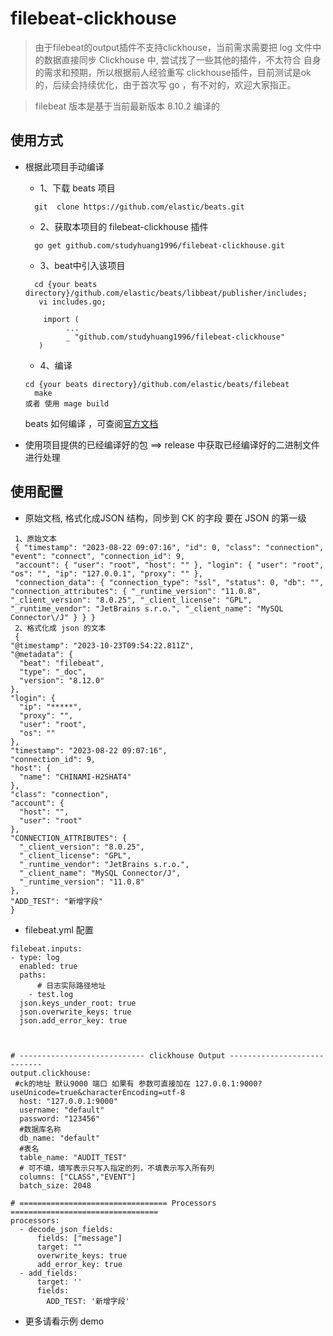 # filebeat-clickhouse
> 由于filebeat的output插件不支持clickhouse，当前需求需要把 log 文件中的数据直接同步 Clickhouse 中, 尝试找了一些其他的插件，不太符合
> 自身的需求和预期，所以根据前人经验重写 clickhouse插件，目前测试是ok的，后续会持续优化，由于首次写 go ，有不对的，欢迎大家指正。

> filebeat 版本是基于当前最新版本 8.10.2 编译的


## 使用方式

* 根据此项目手动编译
  * 1、下载 beats 项目
  ```
    git  clone https://github.com/elastic/beats.git
  ```
  * 2、获取本项目的 filebeat-clickhouse 插件
  ```
    go get github.com/studyhuang1996/filebeat-clickhouse.git
  ```
  * 3、beat中引入该项目
  ```
    cd {your beats directory}/github.com/elastic/beats/libbeat/publisher/includes;
     vi includes.go;
      
      import (
           ...
           _ "github.com/studyhuang1996/filebeat-clickhouse"
     )

  ```
  * 4、编译
  ```
  cd {your beats directory}/github.com/elastic/beats/filebeat
    make 
  或者 使用 mage build  
   ```
  beats 如何编译 ，可查阅[官方文档](https://www.elastic.co/guide/en/beats/devguide/current/beats-contributing.html)



* 使用项目提供的已经编译好的包
   ==> release 中获取已经编译好的二进制文件进行处理


## 使用配置
 * 原始文档, 格式化成JSON 结构，同步到 CK 的字段 要在 JSON 的第一级
  ```
   1、原始文本
   { "timestamp": "2023-08-22 09:07:16", "id": 0, "class": "connection", "event": "connect", "connection_id": 9, 
   "account": { "user": "root", "host": "" }, "login": { "user": "root", "os": "", "ip": "127.0.0.1", "proxy": "" }, 
   "connection_data": { "connection_type": "ssl", "status": 0, "db": "", "connection_attributes": { "_runtime_version": "11.0.8", "_client_version": "8.0.25", "_client_license": "GPL", "_runtime_vendor": "JetBrains s.r.o.", "_client_name": "MySQL Connector\/J" } } }
   2、格式化成 json 的文本
   { 
  "@timestamp": "2023-10-23T09:54:22.811Z",
  "@metadata": {
    "beat": "filebeat",
    "type": "_doc",
    "version": "8.12.0"
  },
  "login": {
    "ip": "*****",
    "proxy": "",
    "user": "root",
    "os": ""
  },
  "timestamp": "2023-08-22 09:07:16",
  "connection_id": 9,
  "host": {
    "name": "CHINAMI-H2SHAT4"
  },
  "class": "connection",
  "account": {
    "host": "",
    "user": "root"
  },
  "CONNECTION_ATTRIBUTES": {
    "_client_version": "8.0.25",
    "_client_license": "GPL",
    "_runtime_vendor": "JetBrains s.r.o.",
    "_client_name": "MySQL Connector/J",
    "_runtime_version": "11.0.8"
  },
  "ADD_TEST": "新增字段"
  }
  ```
 * filebeat.yml 配置
```
filebeat.inputs:
- type: log
  enabled: true
  paths:
      # 日志实际路径地址
    - test.log
  json.keys_under_root: true
  json.overwrite_keys: true
  json.add_error_key: true



# ---------------------------- clickhouse Output ----------------------------
output.clickhouse:
 #ck的地址 默认9000 端口 如果有 参数可直接加在 127.0.0.1:9000?useUnicode=true&characterEncoding=utf-8
  host: "127.0.0.1:9000"
  username: "default"
  password: "123456"
  #数据库名称
  db_name: "default"
  #表名
  table_name: "AUDIT_TEST"
  # 可不填，填写表示只写入指定的列，不填表示写入所有列
  columns: ["CLASS","EVENT"]
  batch_size: 2048

# ================================= Processors =================================
processors:
  - decode_json_fields:
      fields: ["message"]
      target: ""
      overwrite_keys: true
      add_error_key: true        
  - add_fields:
      target: ''
      fields:
        ADD_TEST: '新增字段'
```
 * 更多请看示例 demo